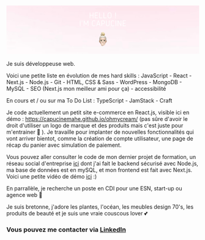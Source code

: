 ![Banner](https://github.com/capucinemahe/capucinemahe/blob/main/avatarGitHub.png?raw=true)

Je suis développeuse web.

Voici une petite liste en évolution de mes hard skills : 
JavaScript - React - Next.js - Node.js - Git - HTML, CSS & Sass - WordPress - MongoDB - MySQL - SEO (Next.js mon meilleur ami pour ça) - accessibilité

En cours et / ou sur ma To Do List :
TypeScript - JamStack - Craft

Je code actuellement un petit site e-commerce en React.js, visible ici en démo : https://capucinemahe.github.io/ohmycream/  (pas sûre d'avoir le droit d'utiliser un logo de marque et des produits mais c'est juste pour m'entrainer 🤫 ). Je travaille pour implanter de nouvelles fonctionnalités qui vont arriver bientot, comme la création de compte utilisateur, une page de récap du panier avec simulation de paiement. 

Vous pouvez aller consulter le code de mon dernier projet de formation, un réseau social d'entreprise [ici](https://github.com/capucinemahe/groupomania_pink) dont j'ai fait le backend sécurisé avec Node.js, ma base de données est en mySQL, et mon frontend est fait avec Next.js. Voici une petite vidéo de démo [ici](https://www.youtube.com/watch?v=2bkuhk2RMxw) :)

En parrallèle, je recherche un poste en CDI pour une ESN, start-up ou agence web 🚀

Je suis bretonne, j'adore les plantes, l'océan, les meubles design 70's, les produits de beauté et je suis une vraie couscous lover 💕

### Vous pouvez me contacter via [LinkedIn](https://www.linkedin.com/in/capucinemahe/)
